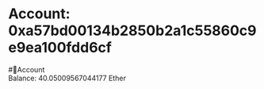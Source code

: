 
Account: 0xa57bd00134b2850b2a1c55860c9e9ea100fdd6cf
===================================================
  
#📜Account  
Balance: 40.05009567044177 Ether
